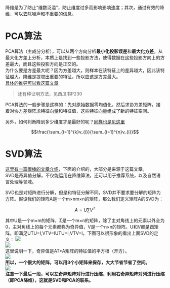 降维是为了防止“维数泛滥”，防止维度过多而影响影响速度；其次，通过有效的降维，可以去除噪声和不重要的信息。
# PCA算法
PCA算法（主成分分析），可以从两个方向分析**最小化投影误差**和**最大化方差**。从最大化方差上分析，本质上是找到一些投影方法，使得数据在这些投影方向上的方差最大，而且这些投影方向是正交的。  
为什么要是方差最大呢？因为方差越大，则样本在该特征上的差异越大，因此该特征越大。降维是提取出重要的特征，所以应该是方差最大。  
[具体的推导可以看这篇文章](http://www.cnblogs.com/lzllovesyl/p/5235137.html)  
> 还有种证明方法，见西瓜书P230

PCA算法的一般步骤是这样的：先对原始数据零均值化，然后求协方差矩阵，接着对协方差矩阵求特征向量和特征值，这些特征向量组成了新的特征空间。

另外，如何判断降到多少维度才是最好的呢？[同样也是见这里](http://www.cnblogs.com/lzllovesyl/p/5235137.html)  
```math
\frac{\sum_{i=1}^{k}v_{i}}{\sum_{i=1}^{n}v_{i}}
```

# SVD算法
[这里有一篇很棒的文章介绍](https://www.cnblogs.com/pinard/p/6251584.html)，下面的介绍的，大部分是来源于这篇文章。  
SVD是奇异值分解，不仅能运用在降维算法，还可以用于推荐系统，以及自然语言处理等领域。

SVD也是对矩阵进行分解，但是和特征分解不同，SVD并不要求要分解的矩阵为方阵。假设我们的矩阵A是一个m×nm×n的矩阵，那么我们定义矩阵A的SVD为：
```math
A=U\sum V^T 
```
其中U是一个m×m的矩阵，Σ是一个m×n的矩阵，除了主对角线上的元素以外全为0，主对角线上的每个元素都称为奇异值，V是一个n×n的矩阵。U和V都是酉矩阵，即满足UTU=I,VTV=IUTU=I,VTV=I。下图可以很形象的看出上面SVD的定义：
![](https://images2015.cnblogs.com/blog/1042406/201701/1042406-20170105115457425-1545975626.png)  
![](https://note.youdao.com/yws/api/personal/file/A4C45924F5B1493E9B7FF48D18D4F88B?method=download&shareKey=3ce5eeaad8738dbbfeca8db9e82abb07)  
这里说明一下，奇异值是AT*A矩阵的特征值的平方根（开方）。  
![](https://note.youdao.com/yws/api/personal/file/A67D8C556C2240BE9DD2D2154DE229B9?method=download&shareKey=3d79c8835eb0bee40e3285d07e78cf96)  
**所以，一个很大的矩阵，可以用3个小矩阵来保存，大大节省节省了空间。**  
![](https://note.youdao.com/yws/api/personal/file/577C9CD4287F492CA3288D48BE41BCDB?method=download&shareKey=30511d7f57f46f82e24fb539c2a81344)  
**注意一下最后一段，可以左奇异矩阵对行进行压缩，利用右奇异矩阵对列进行压缩（即PCA降维），这就是SVD和PCA的联系。**

